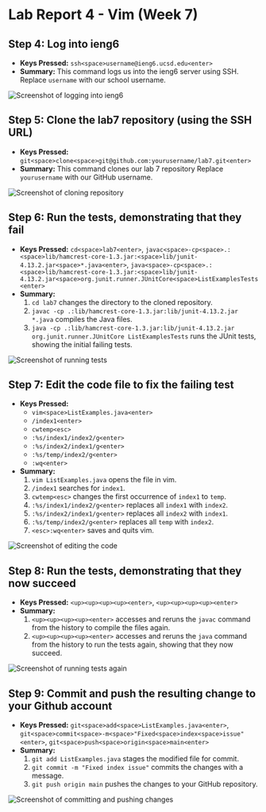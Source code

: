 # Lab Report 4 - Vim (Week 7)

## Step 4: Log into ieng6
- **Keys Pressed:** `ssh<space>username@ieng6.ucsd.edu<enter>`
- **Summary:** This command logs us into the ieng6 server using SSH. Replace `username` with our school username.

![Screenshot of logging into ieng6](link-to-your-screenshot-1)

## Step 5: Clone the lab7 repository (using the SSH URL)
- **Keys Pressed:** `git<space>clone<space>git@github.com:yourusername/lab7.git<enter>`
- **Summary:** This command clones our lab 7 repository Replace `yourusername` with our GitHub username.

![Screenshot of cloning repository](link-to-your-screenshot-2)

## Step 6: Run the tests, demonstrating that they fail
- **Keys Pressed:** `cd<space>lab7<enter>`, `javac<space>-cp<space>.:<space>lib/hamcrest-core-1.3.jar:<space>lib/junit-4.13.2.jar<space>*.java<enter>`, `java<space>-cp<space>.:<space>lib/hamcrest-core-1.3.jar:<space>lib/junit-4.13.2.jar<space>org.junit.runner.JUnitCore<space>ListExamplesTests<enter>`
- **Summary:** 
  1. `cd lab7` changes the directory to the cloned repository.
  2. `javac -cp .:lib/hamcrest-core-1.3.jar:lib/junit-4.13.2.jar *.java` compiles the Java files.
  3. `java -cp .:lib/hamcrest-core-1.3.jar:lib/junit-4.13.2.jar org.junit.runner.JUnitCore ListExamplesTests` runs the JUnit tests, showing the initial failing tests.

![Screenshot of running tests](link-to-your-screenshot-3)

## Step 7: Edit the code file to fix the failing test
- **Keys Pressed:** 
  - `vim<space>ListExamples.java<enter>`
  - `/index1<enter>`
  - `cwtemp<esc>`
  - `:%s/index1/index2/g<enter>`
  - `:%s/index2/index1/g<enter>`
  - `:%s/temp/index2/g<enter>`
  - `:wq<enter>`
- **Summary:** 
  1. `vim ListExamples.java` opens the file in vim.
  2. `/index1` searches for `index1`.
  3. `cwtemp<esc>` changes the first occurrence of `index1` to `temp`.
  4. `:%s/index1/index2/g<enter>` replaces all `index1` with `index2`.
  5. `:%s/index2/index1/g<enter>` replaces all `index2` with `index1`.
  6. `:%s/temp/index2/g<enter>` replaces all `temp` with `index2`.
  7. `<esc>:wq<enter>` saves and quits vim.

![Screenshot of editing the code](link-to-your-screenshot-4)


## Step 8: Run the tests, demonstrating that they now succeed
- **Keys Pressed:** `<up><up><up><up><enter>`, `<up><up><up><up><enter>`
- **Summary:** 
  1. `<up><up><up><up><enter>` accesses and reruns the `javac` command from the history to compile the files again.
  2. `<up><up><up><up><enter>` accesses and reruns the `java` command from the history to run the tests again, showing that they now succeed.

![Screenshot of running tests again](link-to-your-screenshot-5)

## Step 9: Commit and push the resulting change to your Github account
- **Keys Pressed:** `git<space>add<space>ListExamples.java<enter>`, `git<space>commit<space>-m<space>"Fixed<space>index<space>issue"<enter>`, `git<space>push<space>origin<space>main<enter>`
- **Summary:** 
  1. `git add ListExamples.java` stages the modified file for commit.
  2. `git commit -m "Fixed index issue"` commits the changes with a message.
  3. `git push origin main` pushes the changes to your GitHub repository.

![Screenshot of committing and pushing changes](link-to-your-screenshot-6)
